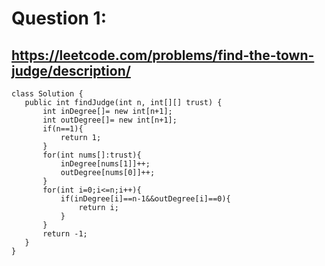 # Question 1: 
## https://leetcode.com/problems/find-the-town-judge/description/
 ```
 class Solution {
    public int findJudge(int n, int[][] trust) {
        int inDegree[]= new int[n+1];
        int outDegree[]= new int[n+1];
        if(n==1){
            return 1;
        }
        for(int nums[]:trust){
            inDegree[nums[1]]++;
            outDegree[nums[0]]++;
        }
        for(int i=0;i<=n;i++){
            if(inDegree[i]==n-1&&outDegree[i]==0){
                return i;
            }
        }
        return -1;
    }
}
 ```
